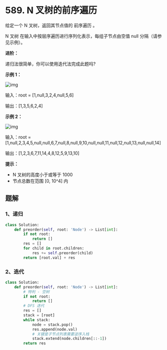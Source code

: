 # 589. N 叉树的前序遍历

给定一个 N 叉树，返回其节点值的 前序遍历 。

N 叉树 在输入中按层序遍历进行序列化表示，每组子节点由空值 null 分隔（请参见示例）。

 

**进阶：**

递归法很简单，你可以使用迭代法完成此题吗?

 

**示例 1：**

![img](https://assets.leetcode.com/uploads/2018/10/12/narytreeexample.png)

输入：root = [1,null,3,2,4,null,5,6]

输出：[1,3,5,6,2,4]

**示例 2：**

![img](https://assets.leetcode.com/uploads/2019/11/08/sample_4_964.png)

输入：root = [1,null,2,3,4,5,null,null,6,7,null,8,null,9,10,null,null,11,null,12,null,13,null,null,14]

输出：[1,2,3,6,7,11,14,4,8,12,5,9,13,10]

**提示：**

- N 叉树的高度小于或等于 1000
- 节点总数在范围 [0, 10^4] 内

## 题解

### 1、递归

```python
class Solution:
    def preorder(self, root: 'Node') -> List[int]:
        if not root:
            return []
        res = []
        for child in root.children:
            res += self.preorder(child)
        return [root.val] + res
```

### 2、迭代

```python
class Solution:
    def preorder(self, root: 'Node') -> List[int]:
    	# 特判 - 空树
        if not root:
            return []
       	# DFS 迭代
        res = []
        stack = [root]
        while stack:
            node = stack.pop()
            res.append(node.val)
            # 关键是子节点列表需要逆序入栈
            stack.extend(node.children[::-1])
        return res
```

